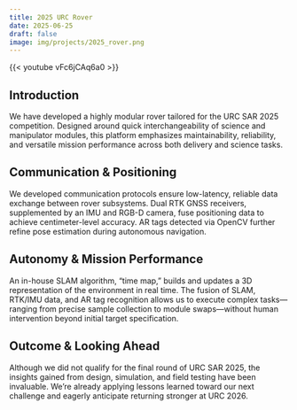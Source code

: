 ```yaml
---
title: 2025 URC Rover
date: 2025-06-25
draft: false
image: img/projects/2025_rover.png
---
```


{{< youtube vFc6jCAq6a0 >}}

## Introduction
We have developed a highly modular rover tailored for the URC SAR 2025 competition. Designed around quick interchangeability of science and manipulator modules, this platform emphasizes maintainability, reliability, and versatile mission performance across both delivery and science tasks.

## Communication & Positioning
We developed communication protocols ensure low-latency, reliable data exchange between rover subsystems. Dual RTK GNSS receivers, supplemented by an IMU and RGB-D camera, fuse positioning data to achieve centimeter­-level accuracy. AR tags detected via OpenCV further refine pose estimation during autonomous navigation.

## Autonomy & Mission Performance
An in-house SLAM algorithm, “time map,” builds and updates a 3D representation of the environment in real time. The fusion of SLAM, RTK/IMU data, and AR tag recognition allows us to execute complex tasks—ranging from precise sample collection to module swaps—without human intervention beyond initial target specification.

## Outcome & Looking Ahead
Although we did not qualify for the final round of URC SAR 2025, the insights gained from design, simulation, and field testing have been invaluable. We’re already applying lessons learned toward our next challenge and eagerly anticipate returning stronger at URC 2026.
